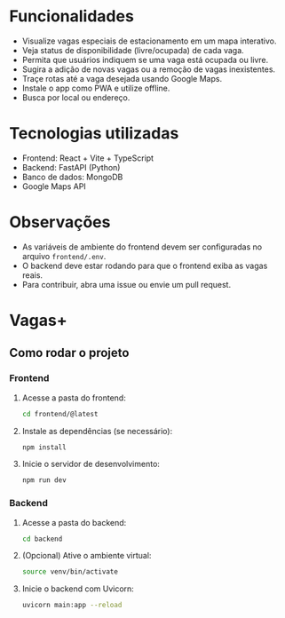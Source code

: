 # Funcionalidades

- Visualize vagas especiais de estacionamento em um mapa interativo.
- Veja status de disponibilidade (livre/ocupada) de cada vaga.
- Permita que usuários indiquem se uma vaga está ocupada ou livre.
- Sugira a adição de novas vagas ou a remoção de vagas inexistentes.
- Traçe rotas até a vaga desejada usando Google Maps.
- Instale o app como PWA e utilize offline.
- Busca por local ou endereço.

# Tecnologias utilizadas

- Frontend: React + Vite + TypeScript
- Backend: FastAPI (Python)
- Banco de dados: MongoDB
- Google Maps API

# Observações

- As variáveis de ambiente do frontend devem ser configuradas no arquivo `frontend/.env`.
- O backend deve estar rodando para que o frontend exiba as vagas reais.
- Para contribuir, abra uma issue ou envie um pull request.
# Vagas+

## Como rodar o projeto

### Frontend

1. Acesse a pasta do frontend:
	```sh
	cd frontend/@latest
	```
2. Instale as dependências (se necessário):
	```sh
	npm install
	```
3. Inicie o servidor de desenvolvimento:
	```sh
	npm run dev
	```

### Backend

1. Acesse a pasta do backend:
	```sh
	cd backend
	```
2. (Opcional) Ative o ambiente virtual:
	```sh
	source venv/bin/activate
	```
3. Inicie o backend com Uvicorn:
	```sh
	uvicorn main:app --reload
	```
